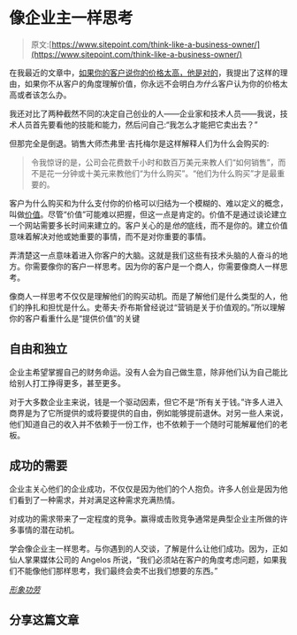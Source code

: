 # 像企业主一样思考

> 原文:[https://www.sitepoint.com/think-like-a-business-owner/](https://www.sitepoint.com/think-like-a-business-owner/)

在我最近的文章中，[如果你的客户说你的价格太高，他是对的](https://www.sitepoint.com/if-the-client-thinks-your-price-is-too-high-hes-right/ "If Your Client Says Your Price is Too High, He’s Right")，我提出了这样的理由，如果你不从客户的角度理解价值，你永远不会明白*为什么*客户认为你的价格太高或者该怎么办。

我还对比了两种截然不同的决定自己创业的人——企业家和技术人员——我说，技术人员首先要看他的技能和能力，然后问自己:“我怎么才能把它卖出去？”

但那完全是倒退。销售大师杰弗里·吉托梅尔是这样解释人们为什么会购买的:

> 令我惊讶的是，公司会花费数千小时和数百万美元来教人们“如何销售”，而不是花一分钟或十美元来教他们“为什么购买”。“他们为什么购买”才是最重要的。

客户为什么购买和为什么支付你的价格可以归结为一个模糊的、难以定义的概念，叫做[价值](https://www.sitepoint.com/so-what-exactly-is-value-and-how-do-i-use-it-to-sell/ "So What Exactly is “Value” and How Do I Use It to Sell?")。尽管“价值”可能难以把握，但这一点是肯定的。价值不是通过谈论建立一个网站需要多长时间来建立的。客户关心的是*他的*底线，而不是你的。建立价值意味着解决对他或她重要的事情，而不是对你重要的事情。

弄清楚这一点意味着进入你客户的大脑。这就是我们这些有技术头脑的人奋斗的地方。你需要像你的客户一样思考。因为你的客户是一个商人，你需要像商人一样思考。

像商人一样思考不仅仅是理解他们的购买动机。而是了解他们是什么类型的人，他们的挣扎和担忧是什么。史蒂夫·乔布斯曾经说过“营销是关于价值观的。”所以理解你的客户看重什么是“提供价值”的关键

## 自由和独立

企业主希望掌握自己的财务命运。没有人会为自己做生意，除非他们认为自己能比给别人打工挣得更多，甚至更多。

对于大多数企业主来说，钱是一个驱动因素，但它不是“所有关于钱。”许多人进入商界是为了它所提供的或将要提供的自由，例如能够提前退休。对另一些人来说，他们知道自己的收入并不依赖于一份工作，也不依赖于一个随时可能解雇他们的老板。

## 成功的需要

企业主关心他们的企业成功，不仅仅是因为他们的个人抱负。许多人创业是因为他们看到了一种需求，并对满足这种需求充满热情。

对成功的需求带来了一定程度的竞争。赢得或击败竞争通常是典型企业主所做的许多事情的潜在动机。

学会像企业主一样思考。与你遇到的人交谈，了解是什么让他们成功。因为，正如仙人掌果媒体公司的 Angelos 所说，“我们必须站在客户的角度考虑问题，如果我们不能像他们那样思考，我们最终会卖不出我们想要的东西。”

[*形象功劳*](http://www.sxc.hu/profile/krilm)

## 分享这篇文章